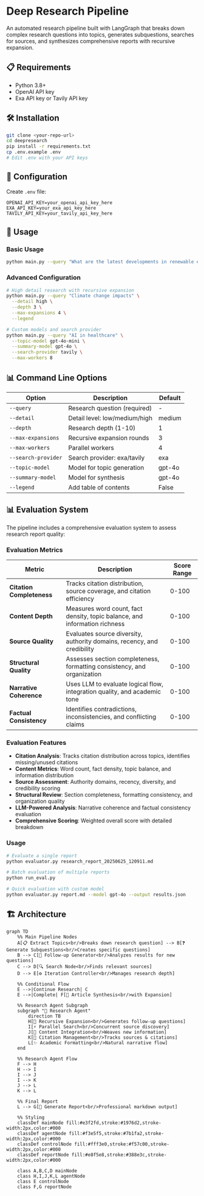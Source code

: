 # Deep Research Pipeline

An automated research pipeline built with LangGraph that breaks down complex research questions into topics, generates subquestions, searches for sources, and synthesizes comprehensive reports with recursive expansion.

## 📋 Requirements

- Python 3.8+
- OpenAI API key
- Exa API key or Tavily API key

## 🛠️ Installation

```bash
git clone <your-repo-url>
cd deepresearch
pip install -r requirements.txt
cp .env.example .env
# Edit .env with your API keys
```

## 🔧 Configuration

Create `.env` file:
```env
OPENAI_API_KEY=your_openai_api_key_here
EXA_API_KEY=your_exa_api_key_here
TAVILY_API_KEY=your_tavily_api_key_here
```


## 🚀 Usage

### Basic Usage
```bash
python main.py --query "What are the latest developments in renewable energy?"
```

### Advanced Configuration
```bash
# High detail research with recursive expansion
python main.py --query "Climate change impacts" \
  --detail high \
  --depth 3 \
  --max-expansions 4 \
  --legend

# Custom models and search provider
python main.py --query "AI in healthcare" \
  --topic-model gpt-4o-mini \
  --summary-model gpt-4o \
  --search-provider tavily \
  --max-workers 8
```

## 📊 Command Line Options

| Option | Description | Default |
|--------|-------------|---------|
| `--query` | Research question (required) | - |
| `--detail` | Detail level: low/medium/high | medium |
| `--depth` | Research depth (1-10) | 1 |
| `--max-expansions` | Recursive expansion rounds | 3 |
| `--max-workers` | Parallel workers | 4 |
| `--search-provider` | Search provider: exa/tavily | exa | (must work with structured outputs)
| `--topic-model` | Model for topic generation | gpt-4o | (must work with structured outputs)
| `--summary-model` | Model for synthesis | gpt-4o |
| `--legend` | Add table of contents | False |


## 📊 Evaluation System

The pipeline includes a comprehensive evaluation system to assess research report quality:

### Evaluation Metrics

| Metric | Description | Score Range |
|--------|-------------|-------------|
| **Citation Completeness** | Tracks citation distribution, source coverage, and citation efficiency | 0-100 |
| **Content Depth** | Measures word count, fact density, topic balance, and information richness | 0-100 |
| **Source Quality** | Evaluates source diversity, authority domains, recency, and credibility | 0-100 |
| **Structural Quality** | Assesses section completeness, formatting consistency, and organization | 0-100 |
| **Narrative Coherence** | Uses LLM to evaluate logical flow, integration quality, and academic tone | 0-100 |
| **Factual Consistency** | Identifies contradictions, inconsistencies, and conflicting claims | 0-100 |

### Evaluation Features

- **Citation Analysis**: Tracks citation distribution across topics, identifies missing/unused citations
- **Content Metrics**: Word count, fact density, topic balance, and information distribution
- **Source Assessment**: Authority domains, recency, diversity, and credibility scoring
- **Structural Review**: Section completeness, formatting consistency, and organization quality
- **LLM-Powered Analysis**: Narrative coherence and factual consistency evaluation
- **Comprehensive Scoring**: Weighted overall score with detailed breakdown

### Usage

```bash
# Evaluate a single report
python evaluator.py research_report_20250625_120911.md

# Batch evaluation of multiple reports
python run_eval.py

# Quick evaluation with custom model
python evaluator.py report.md --model gpt-4o --output results.json
```

## 🏗️ Architecture

```mermaid
graph TD
    %% Main Pipeline Nodes
    A[📋 Extract Topics<br/>Breaks down research question] --> B[❓ Generate Subquestions<br/>Creates specific questions]
    B --> C[🔄 Follow-up Generator<br/>Analyzes results for new questions]
    C --> D[🔍 Search Node<br/>Finds relevant sources]
    D --> E[⚙️ Iteration Controller<br/>Manages research depth]
    
    %% Conditional Flow
    E -->|Continue Research| C
    E -->|Complete| F[🧠 Article Synthesis<br/>with Expansion]
    
    %% Research Agent Subgraph
    subgraph "🔬 Research Agent"
        direction TB
        H[🚀 Recursive Expansion<br/>Generates follow-up questions]
        I[⚡ Parallel Search<br/>Concurrent source discovery]
        J[🔗 Content Integration<br/>Weaves new information]
        K[📝 Citation Management<br/>Tracks sources & citations]
        L[✨ Academic Formatting<br/>Natural narrative flow]
    end
    
    %% Research Agent Flow
    F --> H
    H --> I
    I --> J
    I --> K
    J --> L
    K --> L
    
    %% Final Report
    L --> G[📄 Generate Report<br/>Professional markdown output]
    
    %% Styling
    classDef mainNode fill:#e3f2fd,stroke:#1976d2,stroke-width:2px,color:#000
    classDef agentNode fill:#f3e5f5,stroke:#7b1fa2,stroke-width:2px,color:#000
    classDef controlNode fill:#fff3e0,stroke:#f57c00,stroke-width:2px,color:#000
    classDef reportNode fill:#e8f5e8,stroke:#388e3c,stroke-width:2px,color:#000
    
    class A,B,C,D mainNode
    class H,I,J,K,L agentNode
    class E controlNode
    class F,G reportNode
```
